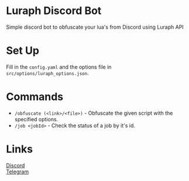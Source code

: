 # Luraph Discord Bot
 Simple discord bot to obfuscate your lua's from Discord using Luraph API
# Set Up
 Fill in the `config.yaml` and the options file in `src/options/luraph_options.json`.
# Commands
 - `/obfuscate (<link>/<file>)` - Obfuscate the given script with the specified options.
 - `/job <jobId>` - Check the status of a job by it's id.
# Links
[Discord](https://discord.gg/MRNuVCXuTS)<br />
[Telegram](https://t.me/kwaytv)<br />
